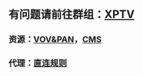 ## 有问题请前往群组：[XPTV](https://t.me/seeseeni)
### 资源：[VOV&PAN](https://github.com/fangkuia/XPTV/tree/main/VOD)，[CMS](https://github.com/fangkuia/XPTV/tree/main/CMS)
### 代理：[直连规则](https://github.com/fangkuia/XPTV/tree/main/X)
